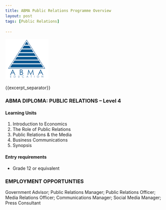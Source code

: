 ```yaml
---
title: ABMA Public Relations Programme Overview
layout: post
tags: [Public Relations]

---
```


![alt text](/img/acc/abma-logo.jpg "") 

{{excerpt_separator}}

### ABMA DIPLOMA: PUBLIC RELATIONS – Level 4

#### Learning Units

1.	Introduction to Economics
2.	The Role of Public Relations
3.	Public Relations & the Media
4.	Business Communications
5.	Synopsis

#### Entry requirements 

- Grade 12 or equivalent

### EMPLOYMENT OPPORTUNTIES

Government Advisor; Public Relations Manager; Public Relations Officer; Media Relations Officer; Communications Manager; Social Media Manager; Press Consultant

